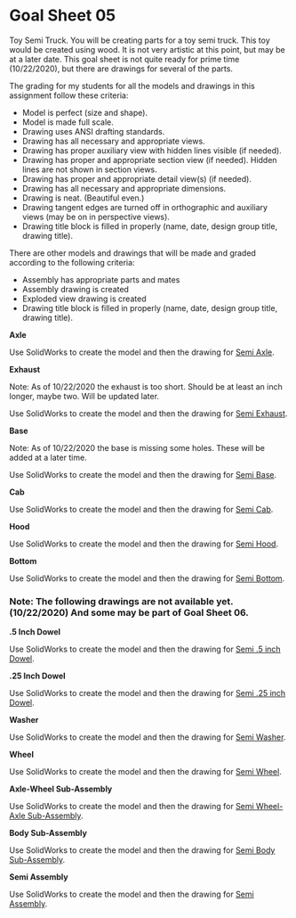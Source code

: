 # Goal Sheet 05

Toy Semi Truck.  You will be creating parts for a toy semi truck.  This toy would be created using wood.  It is not very artistic at this point, but may be at a later date.  This goal sheet is not quite ready for prime time (10/22/2020), but there are drawings for several of the parts.

The grading for my students for all the models and drawings in this assignment follow these criteria:

* Model is perfect (size and shape).
* Model is made full scale.
* Drawing uses ANSI drafting standards.
* Drawing has all necessary and appropriate views.
* Drawing has proper auxiliary view with hidden lines visible (if needed).
* Drawing has proper and appropriate section view (if needed).  Hidden lines are not shown in section views.
* Drawing has proper and appropriate detail view(s) (if needed).
* Drawing has all necessary and appropriate dimensions.
* Drawing is neat.  (Beautiful even.)
* Drawing tangent edges are turned off in orthographic and auxiliary views (may be on in perspective views).
* Drawing title block is filled in properly (name, date, design group title, drawing title).

There are other models and drawings that will be made and graded according to the following criteria:

* Assembly has appropriate parts and mates
* Assembly drawing is created
* Exploded view drawing is created
* Drawing title block is filled in properly (name, date, design group title, drawing title).

**Axle**

Use SolidWorks to create the model and then the drawing for <a href="https://github.com/MichaelTMiyoshi/DesignWithMiyoshi/blob/master/images/Semi01Axle.pdf">Semi Axle</a>.

**Exhaust**

Note: As of 10/22/2020 the exhaust is too short.  Should be at least an inch longer, maybe two.  Will be updated later.

Use SolidWorks to create the model and then the drawing for <a href="https://github.com/MichaelTMiyoshi/DesignWithMiyoshi/blob/master/images/Semi02Exhaust.pdf">Semi Exhaust</a>.

**Base**

Note: As of 10/22/2020 the base is missing some holes.  These will be added at a later time.

Use SolidWorks to create the model and then the drawing for <a href="https://github.com/MichaelTMiyoshi/DesignWithMiyoshi/blob/master/images/Semi03Base.pdf">Semi Base</a>.

**Cab**

Use SolidWorks to create the model and then the drawing for <a href="https://github.com/MichaelTMiyoshi/DesignWithMiyoshi/blob/master/images/Semi04Cab.pdf">Semi Cab</a>.

**Hood**

Use SolidWorks to create the model and then the drawing for <a href="https://github.com/MichaelTMiyoshi/DesignWithMiyoshi/blob/master/images/Semi05Hood.pdf">Semi Hood</a>.

**Bottom**

Use SolidWorks to create the model and then the drawing for <a href="https://github.com/MichaelTMiyoshi/DesignWithMiyoshi/blob/master/images/Semi06Bottom.pdf">Semi Bottom</a>.


### Note: The following drawings are not available yet.  (10/22/2020)  And some may be part of Goal Sheet 06.

**.5 Inch Dowel**

Use SolidWorks to create the model and then the drawing for <a href="https://github.com/MichaelTMiyoshi/DesignWithMiyoshi/blob/master/images/Semi07Dowel5.pdf">Semi .5 inch Dowel</a>.

**.25 Inch Dowel**

Use SolidWorks to create the model and then the drawing for <a href="https://github.com/MichaelTMiyoshi/DesignWithMiyoshi/blob/master/images/Semi07Dowel25.pdf">Semi .25 inch Dowel</a>.

**Washer**

Use SolidWorks to create the model and then the drawing for <a href="https://github.com/MichaelTMiyoshi/DesignWithMiyoshi/blob/master/images/Semi08Washer.pdf">Semi Washer</a>.

**Wheel**

Use SolidWorks to create the model and then the drawing for <a href="https://github.com/MichaelTMiyoshi/DesignWithMiyoshi/blob/master/images/Semi09Wheel.pdf">Semi Wheel</a>.


**Axle-Wheel Sub-Assembly**

Use SolidWorks to create the model and then the drawing for <a href="https://github.com/MichaelTMiyoshi/DesignWithMiyoshi/blob/master/images/Semi10WheelSub.pdf">Semi Wheel-Axle Sub-Assembly</a>.


**Body Sub-Assembly**

Use SolidWorks to create the model and then the drawing for <a href="https://github.com/MichaelTMiyoshi/DesignWithMiyoshi/blob/master/images/Semi11BodySub.pdf">Semi Body Sub-Assembly</a>.


**Semi Assembly**

Use SolidWorks to create the model and then the drawing for <a href="https://github.com/MichaelTMiyoshi/DesignWithMiyoshi/blob/master/images/Semi12Assembly.pdf">Semi Assembly</a>.

